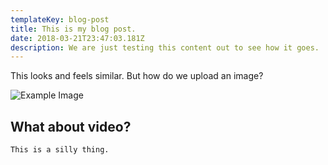 ```yaml
---
templateKey: blog-post
title: This is my blog post.
date: 2018-03-21T23:47:03.181Z
description: We are just testing this content out to see how it goes.
---
```

This looks and feels similar. But how do we upload an image?

![Example Image](/img/titlescreen.png)

## What about video?

`This is a silly thing.`

##
